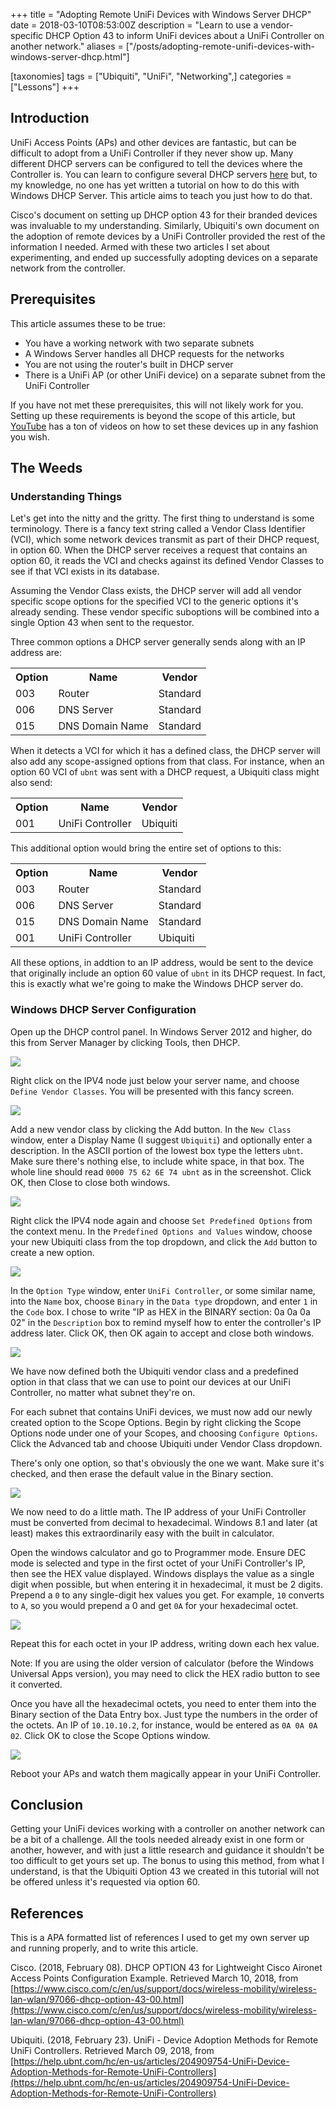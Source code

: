 +++
title = "Adopting Remote UniFi Devices with Windows Server DHCP"
date = 2018-03-10T08:53:00Z
description = "Learn to use a vendor-specific DHCP Option 43 to inform UniFi devices about a UniFi Controller on another network."
aliases = ["/posts/adopting-remote-unifi-devices-with-windows-server-dhcp.html"]

[taxonomies]
tags = ["Ubiquiti", "UniFi", "Networking",]
categories = ["Lessons"]
+++

## Introduction

UniFi Access Points (APs) and other devices are fantastic, but can be difficult to adopt from a UniFi Controller if they never show up. Many different DHCP servers can be configured to tell the devices where the Controller is. You can learn to configure several DHCP servers [here][other-dhcp-stuff] but, to my knowledge, no one has yet written a tutorial on how to do this with Windows DHCP Server. This article aims to teach you just how to do that.

Cisco's document on setting up DHCP option 43 for their branded devices was invaluable to my understanding. Similarly, Ubiquiti's own document on the adoption of remote devices by a UniFi Controller provided the rest of the information I needed. Armed with these two articles I set about experimenting, and ended up successfully adopting devices on a separate network from the controller.

## Prerequisites

This article assumes these to be true:

* You have a working network with two separate subnets
* A Windows Server handles all DHCP requests for the networks
* You are not using the router's built in DHCP server
* There is a UniFi AP (or other UniFi device) on a separate subnet from the UniFi Controller

If you have not met these prerequisites, this will not likely work for you. Setting up these requirements is beyond the scope of this article, but [YouTube](https://youtube.com) has a ton of videos on how to set these devices up in any fashion you wish.

## The Weeds

### Understanding Things

Let's get into the nitty and the gritty. The first thing to understand is some terminology. There is a fancy text string called a Vendor Class Identifier (VCI), which some network devices transmit as part of their DHCP request, in option 60. When the DHCP server receives a request that contains an option 60, it reads the VCI and checks against its defined Vendor Classes to see if that VCI exists in its database.

Assuming the Vendor Class exists, the DHCP server will add all vendor specific scope options for the specified VCI to the generic options it's already sending. These vendor specific suboptions will be combined into a single Option 43 when sent to the requestor.

Three common options a DHCP server generally sends along with an IP address are:

<table>
    <tr>
        <th>Option</th>
        <th>Name</th>
        <th>Vendor</th>
    </tr>
    <tr>
        <td>003</td>
        <td>Router</td>
        <td>Standard</td>
    </tr>
    <tr>
        <td>006</td>
        <td>DNS Server</td>
        <td>Standard</td>
    </tr>
    <tr>
        <td>015</td>
        <td>DNS Domain Name</td>
        <td>Standard</td>
    </tr>
</table>

When it detects a VCI for which it has a defined class, the DHCP server will also add any scope-assigned options from that class. For instance, when an option 60 VCI of `ubnt` was sent with a DHCP request, a Ubiquiti class might also send:
<table>
    <tr>
        <th>Option</th>
        <th>Name</th>
        <th>Vendor</th>
    </tr>
    <tr>
        <td>001</td>
        <td>UniFi Controller</td>
        <td>Ubiquiti</td>
    </tr>
</table>

This additional option would bring the entire set of options to this:

<table>
    <tr>
        <th>Option</th>
        <th>Name</th>
        <th>Vendor</th>
    </tr>
    <tr>
        <td>003</td>
        <td>Router</td>
        <td>Standard</td>
    </tr>
    <tr>
        <td>006</td>
        <td>DNS Server</td>
        <td>Standard</td>
    </tr>
    <tr>
        <td>015</td>
        <td>DNS Domain Name</td>
        <td>Standard</td>
    </tr>
        <tr>
        <td>001</td>
        <td>UniFi Controller</td>
        <td>Ubiquiti</td>
    </tr>
</table>

All these options, in addtion to an IP address, would be sent to the device that originally include an option 60 value of `ubnt` in its DHCP request. In fact, this is exactly what we're going to make the Windows DHCP server do.

### Windows DHCP Server Configuration

Open up the DHCP control panel. In Windows Server 2012 and higher, do this from Server Manager by clicking Tools, then DHCP.

<img src="dhcp-control-panel.png" />

Right click on the IPV4 node just below your server name, and choose `Define Vendor Classes`. You will be presented with this fancy screen.

<img src="define-vendor-classes-dialog.png" />

Add a new vendor class by clicking the Add button. In the `New Class` window, enter a Display Name (I suggest `Ubiquiti`) and optionally enter a description. In the ASCII portion of the lowest box type the letters `ubnt`. Make sure there's nothing else, to include white space, in that box. The whole line should read `0000 75 62 6E 74 ubnt` as in the screenshot. Click OK, then Close to close both windows.

<img src="new-class-dialog-filled.png" />

Right click the IPV4 node again and choose `Set Predefined Options` from the context menu. In the `Predefined Options and Values` window, choose your new Ubiquiti class from the top dropdown, and click the `Add` button to create a new option.

<img src="predefined-options-and-values-dialog.png" />

In the `Option Type` window, enter `UniFi Controller`, or some similar name, into the `Name` box, choose `Binary` in the `Data type` dropdown, and enter `1` in the `Code` box. I chose to write "IP as HEX in the BINARY section: 0a 0a 0a 02" in the `Description` box to remind myself how to enter the controller's IP address later. Click OK, then OK again to accept and close both windows.

<img src="option-type-dialog.png" />

We have now defined both the Ubiquiti vendor class and a predefined option in that class that we can use to point our devices at our UniFi Controller, no matter what subnet they're on.

For each subnet that contains UniFi devices, we must now add our newly created option to the Scope Options. Begin by right clicking the Scope Options node under one of your Scopes, and choosing `Configure Options`. Click the Advanced tab and choose Ubiquiti under Vendor Class dropdown.

There's only one option, so that's obviously the one we want. Make sure it's checked, and then erase the default value in the Binary section.

<img src="scope-options-dialog-partial-fill.png" />

We now need to do a little math. The IP address of your UniFi Controller must be converted from decimal to hexadecimal. Windows 8.1 and later (at least) makes this extraordinarily easy with the built in calculator.

Open the windows calculator and go to Programmer mode. Ensure DEC mode is selected and type in the first octet of your UniFi Controller's IP, then see the HEX value displayed. Windows displays the value as a single digit when possible, but when entering it in hexadecimal, it must be 2 digits. Prepend a `0` to any single-digit hex values you get. For example, `10` converts to `A`, so you would prepend a 0 and get `0A` for your hexadecimal octet.

<img src="calculator.png" />

Repeat this for each octet in your IP address, writing down each hex value.

<note>Note: If you are using the older version of calculator (before the Windows Universal Apps version), you may need to click the HEX radio button to see it converted.</note>

Once you have all the hexadecimal octets, you need to enter them into the Binary section of the Data Entry box. Just type the numbers in the order of the octets. An IP of `10.10.10.2`, for instance, would be entered as `0A 0A 0A 02`. Click OK to close the Scope Options window.

<img src="./images/scope-options-dialog-filled.png" />

Reboot your APs and watch them magically appear in your UniFi Controller.

## Conclusion

Getting your UniFi devices working with a controller on another network can be a bit of a challenge. All the tools needed already exist in one form or another, however, and with just a little research and guidance it shouldn't be too difficult to get yours set up. The bonus to using this method, from what I understand, is that the Ubiquiti Option 43 we created in this tutorial will not be offered unless it's requested via option 60.

## References

This is a APA formatted list of references I used to get my own server up and running properly, and to write this article.

Cisco. (2018, February 08). DHCP OPTION 43 for Lightweight Cisco Aironet Access Points Configuration Example. Retrieved March 10, 2018, from [https://www.cisco.com/c/en/us/support/docs/wireless-mobility/wireless-lan-wlan/97066-dhcp-option-43-00.html](https://www.cisco.com/c/en/us/support/docs/wireless-mobility/wireless-lan-wlan/97066-dhcp-option-43-00.html)

Ubiquiti. (2018, February 23). UniFi - Device Adoption Methods for Remote UniFi Controllers. Retrieved March 09, 2018, from [https://help.ubnt.com/hc/en-us/articles/204909754-UniFi-Device-Adoption-Methods-for-Remote-UniFi-Controllers](https://help.ubnt.com/hc/en-us/articles/204909754-UniFi-Device-Adoption-Methods-for-Remote-UniFi-Controllers)

[other-dhcp-stuff]: https://help.ubnt.com/hc/en-us/articles/204909754-UniFi-Device-Adoption-Methods-for-Remote-UniFi-Controllers#DHCP "Ubiquity's Adoption tutorial"
